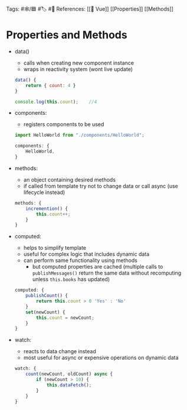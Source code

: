 Tags:  #🕸️/🟦 #🏷️ #📜️ 
References: [[💚 Vue]] [[Properties]] [[Methods]]

# Properties and Methods

-   data()
    -   calls when creating new component instance
    -   wraps in reactivity system (wont live update)
    
    ```jsx
    data() {
    	return { count: 4 }
    }
    
    console.log(this.count);    //4
    ```
    
-   components:
    -   registers components to be used
    
    ```jsx
    import HelloWorld from "./components/HelloWorld";
    
    components: {
    	HelloWorld,
    }
    ```
    
-   methods:
    -   an object containing desired methods
    -   if called from template try not to change data or call async (use lifecycle instead)
    
    ```jsx
    methods: {
    	incremention() {
    		this.count++;
    	}
    }
    ```
    
-   computed:
    -   helps to simplify template
    -   useful for complex logic that includes dynamic data
    -   can perform same functionality using methods
        -   but computed properties are cached (multiple calls to `publishMessages()` return the same data without recomputing unless `this.books` has updated)
    
    ```jsx
    computed: {
    	publishCount() {
    		return this.count > 0 'Yes' : 'No'
    	}
    	set(newCount) {
    		this.count = newCount;
    	}
    }
    ```
    
-   watch:
    -   reacts to data change instead
    -   most useful for async or expensive operations on dynamic data
    
    ```jsx
    watch: {
    	count(newCount, oldCount) async {
    		if (newCount > 10) {
    			this.dataFetch();
    		}
    	}
    }
    ```